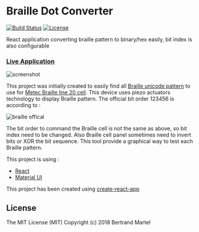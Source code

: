 # Braille Dot Converter

[![Build Status](https://travis-ci.org/bertrandmartel/braille-dot-converter.svg?branch=master)](https://travis-ci.org/bertrandmartel/braille-dot-converter)
[![License](http://img.shields.io/:license-mit-blue.svg)](LICENSE.md)

React application converting braille pattern to binary/hex easily, bit index is also configurable

### [Live Application](./screenshot.png)

![screenshot](./screenshot.png)

This project was initially created to easily find all [Braille unicode pattern](http://www.unicode.org/charts/PDF/U2800.pdf) to use for [Metec Braille line 20 cell](http://web.metec-ag.de/downloads/braille-line-20cell.pdf). This device uses piezo actuators technology to display Braille pattern. The official bit order 123456 is according to : 

![braille offical](./braille_official.png)

The bit order to command the Braille cell is not the same as above, so bit index need to be changed. Also Braille cell panel sometimes need to invert bits or XOR the bit sequence. This tool provide a graphical way to test each Braille pattern.

This project is using :

* [React](https://github.com/facebook/react)
* [Material UI](https://github.com/callemall/material-ui)

This project has been created using [create-react-app](https://github.com/facebookincubator/create-react-app)

## License

The MIT License (MIT) Copyright (c) 2018 Bertrand Martel